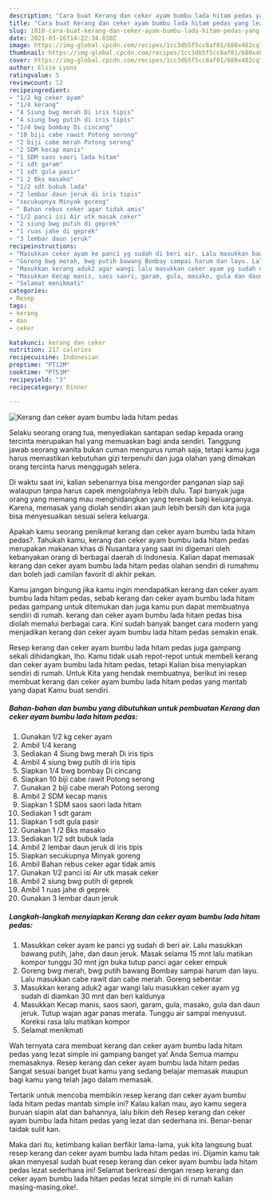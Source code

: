 ```yaml
---
description: "Cara buat Kerang dan ceker ayam bumbu lada hitam pedas yang lezat dan Mudah Dibuat"
title: "Cara buat Kerang dan ceker ayam bumbu lada hitam pedas yang lezat dan Mudah Dibuat"
slug: 1010-cara-buat-kerang-dan-ceker-ayam-bumbu-lada-hitam-pedas-yang-lezat-dan-mudah-dibuat
date: 2021-03-16T14:22:34.030Z
image: https://img-global.cpcdn.com/recipes/1cc3db5f5cc8af01/680x482cq70/kerang-dan-ceker-ayam-bumbu-lada-hitam-pedas-foto-resep-utama.jpg
thumbnail: https://img-global.cpcdn.com/recipes/1cc3db5f5cc8af01/680x482cq70/kerang-dan-ceker-ayam-bumbu-lada-hitam-pedas-foto-resep-utama.jpg
cover: https://img-global.cpcdn.com/recipes/1cc3db5f5cc8af01/680x482cq70/kerang-dan-ceker-ayam-bumbu-lada-hitam-pedas-foto-resep-utama.jpg
author: Elsie Lyons
ratingvalue: 5
reviewcount: 12
recipeingredient:
- "1/2 kg ceker ayam"
- "1/4 kerang"
- "4 Siung bwg merah Di iris tipis"
- "4 siung bwg putih di iris tipis"
- "1/4 bwg bombay Di cincang"
- "10 biji cabe rawit Potong serong"
- "2 biji cabe merah Potong serong"
- "2 SDM kecap manis"
- "1 SDM saos saori lada hitam"
- "1 sdt garam"
- "1 sdt gula pasir"
- "1 2 Bks masako"
- "1/2 sdt bubuk lada"
- "2 lembar daun jeruk di iris tipis"
- "secukupnya Minyak goreng"
- " Bahan rebus ceker agar tidak amis"
- "1/2 panci isi Air utk masak ceker"
- "2 siung bwg putih di geprek"
- "1 ruas jahe di geprek"
- "3 lembar daun jeruk"
recipeinstructions:
- "Masukkan ceker ayam ke panci yg sudah di beri air. Lalu masukkan bawang putih, jahe, dan daun jeruk. Masak selama 15 mnt lalu matikan kompor tunggu 30 mnt jgn buka tutup panci agar ceker empuk"
- "Goreng bwg merah, bwg putih bawang Bombay sampai harum dan layu. Lalu masukkan cabe rawit dan cabe merah. Goreng sebentar"
- "Masukkan kerang aduk2 agar wangi lalu masukkan ceker ayam yg sudah di diamkan 30 mnt dan beri kaldunya"
- "Masukkan Kecap manis, saos saori, garam, gula, masako, gula dan daun jeruk. Tutup wajan agar panas merata. Tunggu air sampai menyusut. Koreksi rasa lalu matikan kompor"
- "Selamat menikmati"
categories:
- Resep
tags:
- kerang
- dan
- ceker

katakunci: kerang dan ceker 
nutrition: 217 calories
recipecuisine: Indonesian
preptime: "PT12M"
cooktime: "PT53M"
recipeyield: "3"
recipecategory: Dinner

---
```



![Kerang dan ceker ayam bumbu lada hitam pedas](https://img-global.cpcdn.com/recipes/1cc3db5f5cc8af01/680x482cq70/kerang-dan-ceker-ayam-bumbu-lada-hitam-pedas-foto-resep-utama.jpg)

Selaku seorang orang tua, menyediakan santapan sedap kepada orang tercinta merupakan hal yang memuaskan bagi anda sendiri. Tanggung jawab seorang  wanita bukan cuman mengurus rumah saja, tetapi kamu juga harus memastikan kebutuhan gizi terpenuhi dan juga olahan yang dimakan orang tercinta harus menggugah selera.

Di waktu  saat ini, kalian sebenarnya bisa mengorder panganan siap saji walaupun tanpa harus capek mengolahnya lebih dulu. Tapi banyak juga orang yang memang mau menghidangkan yang terenak bagi keluarganya. Karena, memasak yang diolah sendiri akan jauh lebih bersih dan kita juga bisa menyesuaikan sesuai selera keluarga. 



Apakah kamu seorang penikmat kerang dan ceker ayam bumbu lada hitam pedas?. Tahukah kamu, kerang dan ceker ayam bumbu lada hitam pedas merupakan makanan khas di Nusantara yang saat ini digemari oleh kebanyakan orang di berbagai daerah di Indonesia. Kalian dapat memasak kerang dan ceker ayam bumbu lada hitam pedas olahan sendiri di rumahmu dan boleh jadi camilan favorit di akhir pekan.

Kamu jangan bingung jika kamu ingin mendapatkan kerang dan ceker ayam bumbu lada hitam pedas, sebab kerang dan ceker ayam bumbu lada hitam pedas gampang untuk ditemukan dan juga kamu pun dapat membuatnya sendiri di rumah. kerang dan ceker ayam bumbu lada hitam pedas bisa diolah memalui berbagai cara. Kini sudah banyak banget cara modern yang menjadikan kerang dan ceker ayam bumbu lada hitam pedas semakin enak.

Resep kerang dan ceker ayam bumbu lada hitam pedas juga gampang sekali dihidangkan, lho. Kamu tidak usah repot-repot untuk membeli kerang dan ceker ayam bumbu lada hitam pedas, tetapi Kalian bisa menyiapkan sendiri di rumah. Untuk Kita yang hendak membuatnya, berikut ini resep membuat kerang dan ceker ayam bumbu lada hitam pedas yang mantab yang dapat Kamu buat sendiri.

<!--inarticleads1-->

##### Bahan-bahan dan bumbu yang dibutuhkan untuk pembuatan Kerang dan ceker ayam bumbu lada hitam pedas:

1. Gunakan 1/2 kg ceker ayam
1. Ambil 1/4 kerang
1. Sediakan 4 Siung bwg merah Di iris tipis
1. Ambil 4 siung bwg putih di iris tipis
1. Siapkan 1/4 bwg bombay Di cincang
1. Siapkan 10 biji cabe rawit Potong serong
1. Gunakan 2 biji cabe merah Potong serong
1. Ambil 2 SDM kecap manis
1. Siapkan 1 SDM saos saori lada hitam
1. Sediakan 1 sdt garam
1. Siapkan 1 sdt gula pasir
1. Gunakan 1 /2 Bks masako
1. Sediakan 1/2 sdt bubuk lada
1. Ambil 2 lembar daun jeruk di iris tipis
1. Siapkan secukupnya Minyak goreng
1. Ambil  Bahan rebus ceker agar tidak amis
1. Gunakan 1/2 panci isi Air utk masak ceker
1. Ambil 2 siung bwg putih di geprek
1. Ambil 1 ruas jahe di geprek
1. Gunakan 3 lembar daun jeruk




<!--inarticleads2-->

##### Langkah-langkah menyiapkan Kerang dan ceker ayam bumbu lada hitam pedas:

1. Masukkan ceker ayam ke panci yg sudah di beri air. Lalu masukkan bawang putih, jahe, dan daun jeruk. Masak selama 15 mnt lalu matikan kompor tunggu 30 mnt jgn buka tutup panci agar ceker empuk
1. Goreng bwg merah, bwg putih bawang Bombay sampai harum dan layu. Lalu masukkan cabe rawit dan cabe merah. Goreng sebentar
1. Masukkan kerang aduk2 agar wangi lalu masukkan ceker ayam yg sudah di diamkan 30 mnt dan beri kaldunya
1. Masukkan Kecap manis, saos saori, garam, gula, masako, gula dan daun jeruk. Tutup wajan agar panas merata. Tunggu air sampai menyusut. Koreksi rasa lalu matikan kompor
1. Selamat menikmati




Wah ternyata cara membuat kerang dan ceker ayam bumbu lada hitam pedas yang lezat simple ini gampang banget ya! Anda Semua mampu memasaknya. Resep kerang dan ceker ayam bumbu lada hitam pedas Sangat sesuai banget buat kamu yang sedang belajar memasak maupun bagi kamu yang telah jago dalam memasak.

Tertarik untuk mencoba membikin resep kerang dan ceker ayam bumbu lada hitam pedas mantab simple ini? Kalau kalian mau, ayo kamu segera buruan siapin alat dan bahannya, lalu bikin deh Resep kerang dan ceker ayam bumbu lada hitam pedas yang lezat dan sederhana ini. Benar-benar taidak sulit kan. 

Maka dari itu, ketimbang kalian berfikir lama-lama, yuk kita langsung buat resep kerang dan ceker ayam bumbu lada hitam pedas ini. Dijamin kamu tak akan menyesal sudah buat resep kerang dan ceker ayam bumbu lada hitam pedas lezat sederhana ini! Selamat berkreasi dengan resep kerang dan ceker ayam bumbu lada hitam pedas lezat simple ini di rumah kalian masing-masing,oke!.

